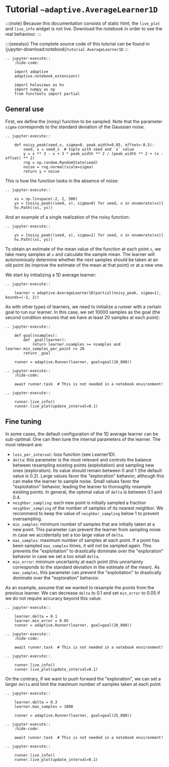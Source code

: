 # Tutorial `~adaptive.AverageLearner1D`

:::{note}
Because this documentation consists of static html, the `live_plot`
and `live_info` widget is not live. Download the notebook
in order to see the real behaviour.
:::

:::{seealso}
The complete source code of this tutorial can be found in
{jupyter-download:notebook}`tutorial.AverageLearner1D`
:::

```{eval-rst}
.. jupyter-execute::
    :hide-code:

    import adaptive
    adaptive.notebook_extension()

    import holoviews as hv
    import numpy as np
    from functools import partial
```

## General use

First, we define the (noisy) function to be sampled. Note that the parameter
`sigma` corresponds to the standard deviation of the Gaussian noise.

```{eval-rst}
.. jupyter-execute::

    def noisy_peak(seed_x, sigma=0, peak_width=0.05, offset=-0.5):
        seed, x = seed_x  # tuple with seed and `x` value
        y = x ** 3 - x + 3 * peak_width ** 2 / (peak_width ** 2 + (x - offset) ** 2)
        rng = np.random.RandomState(seed)
        noise = rng.normal(scale=sigma)
        return y + noise
```

This is how the function looks in the absence of noise:

```{eval-rst}
.. jupyter-execute::

    xs = np.linspace(-2, 2, 500)
    ys = [noisy_peak((seed, x), sigma=0) for seed, x in enumerate(xs)]
    hv.Path((xs, ys))
```

And an example of a single realization of the noisy function:

```{eval-rst}
.. jupyter-execute::

    ys = [noisy_peak((seed, x), sigma=1) for seed, x in enumerate(xs)]
    hv.Path((xs, ys))
```

To obtain an estimate of the mean value of the function at each point `x`, we
take many samples at `x` and calculate the sample mean. The learner will
autonomously determine whether the next samples should be taken at an old
point (to improve the estimate of the mean at that point) or at a new one.

We start by initializing a 1D average learner:

```{eval-rst}
.. jupyter-execute::

    learner = adaptive.AverageLearner1D(partial(noisy_peak, sigma=1), bounds=(-2, 2))
```

As with other types of learners, we need to initialize a runner with a certain
goal to run our learner. In this case, we set 10000 samples as the goal (the
second condition ensures that we have at least 20 samples at each point):

```{eval-rst}
.. jupyter-execute::

    def goal(nsamples):
        def _goal(learner):
            return learner.nsamples >= nsamples and learner.min_samples_per_point >= 20
        return _goal

    runner = adaptive.Runner(learner, goal=goal(10_000))
```

```{eval-rst}
.. jupyter-execute::
    :hide-code:

    await runner.task  # This is not needed in a notebook environment!
```

```{eval-rst}
.. jupyter-execute::

    runner.live_info()
    runner.live_plot(update_interval=0.1)
```

## Fine tuning

In some cases, the default configuration of the 1D average learner can be
sub-optimal. One can then tune the internal parameters of the learner. The most
relevant are:

- `loss_per_interval`: loss function (see Learner1D).
- `delta`: this parameter is the most relevant and controls the balance between resampling existing points (exploitation) and sampling new ones (exploration). Its value should remain between 0 and 1 (the default value is 0.2). Large values favor the "exploration" behavior, although this can make the learner to sample noise. Small values favor the "exploitation" behavior, leading the learner to thoroughly resample existing points. In general, the optimal value of `delta` is between 0.1 and 0.4.
- `neighbor_sampling`: each new point is initially sampled a fraction `neighbor_sampling` of the number of samples of its nearest neighbor. We recommend to keep the value of `neighbor_sampling` below 1 to prevent oversampling.
- `min_samples`: minimum number of samples that are initially taken at a new point. This parameter can prevent the learner from sampling noise in case we accidentally set a too large value of `delta`.
- `max_samples`: maximum number of samples at each point. If a point has been sampled `max_samples` times, it will not be sampled again. This prevents the "exploitation" to drastically dominate over the "exploration" behavior in case we set a too small `delta`.
- `min_error`: minimum uncertainty at each point (this uncertainty corresponds to the standard deviation in the estimate of the mean). As `max_samples`, this parameter can prevent the "exploitation" to drastically dominate over the "exploration" behavior.

As an example, assume that we wanted to resample the points from the previous
learner. We can decrease `delta` to 0.1 and set `min_error` to 0.05 if we do
not require accuracy beyond this value:

```{eval-rst}
.. jupyter-execute::

    learner.delta = 0.1
    learner.min_error = 0.05
    runner = adaptive.Runner(learner, goal=goal(20_000))
```

```{eval-rst}
.. jupyter-execute::
    :hide-code:

    await runner.task  # This is not needed in a notebook environment!
```

```{eval-rst}
.. jupyter-execute::

    runner.live_info()
    runner.live_plot(update_interval=0.1)
```

On the contrary, if we want to push forward the "exploration", we can set a larger
`delta` and limit the maximum number of samples taken at each point:

```{eval-rst}
.. jupyter-execute::

    learner.delta = 0.3
    learner.max_samples = 1000

    runner = adaptive.Runner(learner, goal=goal(25_000))
```

```{eval-rst}
.. jupyter-execute::
    :hide-code:

    await runner.task  # This is not needed in a notebook environment!
```

```{eval-rst}
.. jupyter-execute::

    runner.live_info()
    runner.live_plot(update_interval=0.1)
```
